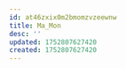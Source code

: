 ```yaml
---
id: at46zxix0m2bmomzvzeewnw
title: Ma_Mon
desc: ''
updated: 1752807627420
created: 1752807627420
---
```

